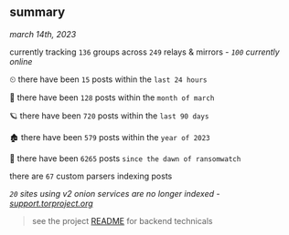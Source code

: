 
## summary
_march 14th, 2023_

currently tracking `136` groups across `249` relays & mirrors - _`100` currently online_

⏲ there have been `15` posts within the `last 24 hours`

🦈 there have been `128` posts within the `month of march`

🪐 there have been `720` posts within the `last 90 days`

🏚 there have been `579` posts within the `year of 2023`

🦕 there have been `6265` posts `since the dawn of ransomwatch`

there are `67` custom parsers indexing posts

_`20` sites using v2 onion services are no longer indexed - [support.torproject.org](https://support.torproject.org/onionservices/v2-deprecation/)_

> see the project [README](https://github.com/joshhighet/ransomwatch#ransomwatch--) for backend technicals
